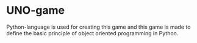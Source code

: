 # UNO-game
Python-language is used for creating this game and this game is made to define the basic principle of object oriented programming in Python.
